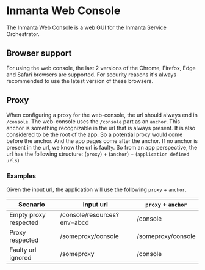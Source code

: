 # Inmanta Web Console

The Inmanta Web Console is a web GUI for the Inmanta Service Orchestrator.

## Browser support

For using the web console, the last 2 versions of the Chrome, Firefox, Edge and Safari browsers are supported. For security reasons it's always recommended to use the latest version of these browsers.

## Proxy

When configuring a proxy for the web-console, the url should always end in `/console`. The web-console uses the `/console` part as an `anchor`. This anchor is something recognizable in the url that is always present. It is also considered to be the root of the app. So a potential proxy would come before the anchor. And the app pages come after the anchor. If no anchor is present in the url, we know the url is faulty. So from an app perspective, the url has the following structure: (`proxy`) + (`anchor`) + (`application defined urls`)

### Examples

Given the input url, the application will use the following `proxy` + `anchor`.

| Scenario              | input url                   | `proxy` + `anchor` |
| --------------------- | --------------------------- | ------------------ |
| Empty proxy respected | /console/resources?env=abcd | /console           |
| Proxy respected       | /someproxy/console          | /someproxy/console |
| Faulty url ignored    | /someproxy                  | /console           |
